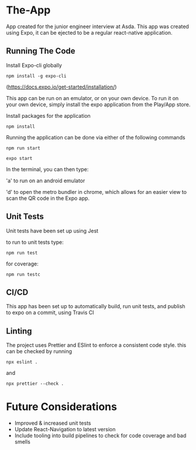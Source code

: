 # The-App

App created for the junior engineer interview at Asda.
This app was created using Expo, it can be ejected to be a regular react-native application.

## Running The Code

Install Expo-cli globally

```
npm install -g expo-cli
```

(https://docs.expo.io/get-started/installation/)

This app can be run on an emulator, or on your own device.
To run it on your own device, simply install the expo application from the Play/App store.

Install packages for the application

```
npm install
```

Running the application can be done via either of the following commands

```
npm run start
```

```
expo start
```

In the terminal, you can then type:

'a' to run on an android emulator

'd' to open the metro bundler in chrome, which allows for an easier view to scan the QR code in the Expo app.

## Unit Tests

Unit tests have been set up using Jest

to run to unit tests type:

```
npm run test
```

for coverage:

```
npm run testc
```

## CI/CD

This app has been set up to automatically build, run unit tests, and publish to expo on a commit, using Travis CI

## Linting

The project uses Prettier and ESlint to enforce a consistent code style.
this can be checked by running

```
npx eslint .
```

and

```
npx prettier --check .
```

# Future Considerations

<ul>
<li> Improved & increased unit tests </li>
<li> Update React-Navigation to latest version </li>
<li> Include tooling into build pipelines to check for code coverage and bad smells </li>
</ul>
